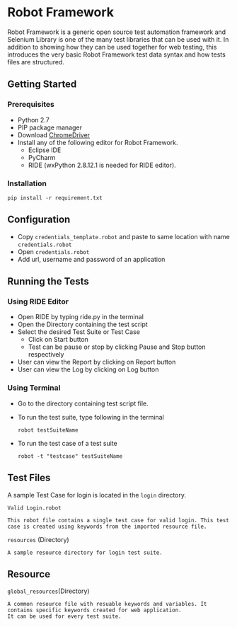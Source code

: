 # Robot Framework

Robot Framework is a generic open source test automation framework and Selenium Library is one of the many test libraries that can be used with it. In addition to showing how they can be used together for web testing, this introduces the very basic Robot Framework test data syntax and how tests files are structured. 

## Getting Started

### Prerequisites

* Python 2.7
* PIP package manager
* Download [ChromeDriver](https://sites.google.com/a/chromium.org/chromedriver/downloads)
* Install any of the following editor for Robot Framework. 
  * Eclipse IDE
  * PyCharm
  * RIDE (wxPython 2.8.12.1 is needed for RIDE editor).

### Installation

    pip install -r requirement.txt    

## Configuration

* Copy `credentials_template.robot` and paste to same location with name `credentials.robot`
* Open `credentials.robot`
* Add url, username and password of an application

## Running the Tests

###  Using RIDE Editor
* Open RIDE by typing ride.py in the terminal 
* Open the Directory containing the test script
* Select the desired Test Suite or Test Case
  * Click on Start button 
  * Test can be pause or stop by clicking Pause and Stop button respectively
* User can view the Report by clicking on Report button
* User can view the Log by clicking on Log button

### Using Terminal 

* Go to the directory containing test script file.
* To run the test suite, type following in the terminal

  ```
  robot testSuiteName
  ```
  
* To run the test case of a test suite

  ```
  robot -t "testcase" testSuiteName
  ```

## Test Files

A sample Test Case for login is located in the `login` directory. 

`Valid Login.robot`

	This robot file contains a single test case for valid login. This test case is created using keywords from the imported resource file. 

`resources` (Directory)

	A sample resource directory for login test suite. 

## Resource

`global_resources`(Directory)

	A common resource file with resuable keywords and variables. It contains specific keywords created for web application. 
	It can be used for every test suite. 
